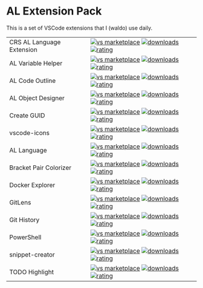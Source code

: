# AL Extension Pack
This is a set of VSCode extensions that I (waldo) use daily.

|              |         |
|--------------|---------|
| CRS AL Language Extension | [![vs marketplace](https://img.shields.io/vscode-marketplace/v/waldo.crs-al-language-extension.svg?label=vs%20marketplace)](https://marketplace.visualstudio.com/items?itemName=waldo.crs-al-language-extension) [![downloads](https://img.shields.io/vscode-marketplace/d/waldo.crs-al-language-extension.svg)](https://marketplace.visualstudio.com/items?itemName=waldo.crs-al-language-extension) [![rating](https://img.shields.io/vscode-marketplace/r/waldo.crs-al-language-extension.svg)](https://marketplace.visualstudio.com/items?itemName=waldo.crs-al-language-extension) |
| AL Variable Helper        | [![vs marketplace](https://img.shields.io/vscode-marketplace/v/rasmus.al-var-helper.svg?label=vs%20marketplace)](https://marketplace.visualstudio.com/items?itemName=rasmus.al-var-helper) [![downloads](https://img.shields.io/vscode-marketplace/d/rasmus.al-var-helper.svg)](https://marketplace.visualstudio.com/items?itemName=rasmus.al-var-helper) [![rating](https://img.shields.io/vscode-marketplace/r/rasmus.al-var-helper.svg)](https://marketplace.visualstudio.com/items?itemName=rasmus.al-var-helper) |
| AL Code Outline           | [![vs marketplace](https://img.shields.io/vscode-marketplace/v/andrzejzwierzchowski.al-code-outline.svg?label=vs%20marketplace)](https://marketplace.visualstudio.com/items?itemName=andrzejzwierzchowski.al-code-outline) [![downloads](https://img.shields.io/vscode-marketplace/d/andrzejzwierzchowski.al-code-outline.svg)](https://marketplace.visualstudio.com/items?itemName=andrzejzwierzchowski.al-code-outline) [![rating](https://img.shields.io/vscode-marketplace/r/andrzejzwierzchowski.al-code-outline.svg)](https://marketplace.visualstudio.com/items?itemName=andrzejzwierzchowski.al-code-outline) |
| AL Object Designer        | [![vs marketplace](https://img.shields.io/vscode-marketplace/v/martonsagi.al-object-designer.svg?label=vs%20marketplace)](https://marketplace.visualstudio.com/items?itemName=martonsagi.al-object-designer) [![downloads](https://img.shields.io/vscode-marketplace/d/martonsagi.al-object-designer.svg)](https://marketplace.visualstudio.com/items?itemName=martonsagi.al-object-designer) [![rating](https://img.shields.io/vscode-marketplace/r/martonsagi.al-object-designer.svg)](https://marketplace.visualstudio.com/items?itemName=martonsagi.al-object-designer) |
| Create GUID               | [![vs marketplace](https://img.shields.io/vscode-marketplace/v/nwallace.createguid.svg?label=vs%20marketplace)](https://marketplace.visualstudio.com/items?itemName=nwallace.createguid) [![downloads](https://img.shields.io/vscode-marketplace/d/nwallace.createguid.svg)](https://marketplace.visualstudio.com/items?itemName=nwallace.createguid) [![rating](https://img.shields.io/vscode-marketplace/r/nwallace.createguid.svg)](https://marketplace.visualstudio.com/items?itemName=nwallace.createguid) |
| vscode-icons              | [![vs marketplace](https://img.shields.io/vscode-marketplace/v/vscode-icons-team.vscode-icons.svg?label=vs%20marketplace)](https://marketplace.visualstudio.com/items?itemName=vscode-icons-team.vscode-icons) [![downloads](https://img.shields.io/vscode-marketplace/d/vscode-icons-team.vscode-icons.svg)](https://marketplace.visualstudio.com/items?itemName=vscode-icons-team.vscode-icons) [![rating](https://img.shields.io/vscode-marketplace/r/vscode-icons-team.vscode-icons.svg)](https://marketplace.visualstudio.com/items?itemName=vscode-icons-team.vscode-icons) |
| AL Language               | [![vs marketplace](https://img.shields.io/vscode-marketplace/v/ms-dynamics-smb.al.svg?label=vs%20marketplace)](https://marketplace.visualstudio.com/items?itemName=ms-dynamics-smb.al) [![downloads](https://img.shields.io/vscode-marketplace/d/ms-dynamics-smb.al.svg)](https://marketplace.visualstudio.com/items?itemName=ms-dynamics-smb.al) [![rating](https://img.shields.io/vscode-marketplace/r/ms-dynamics-smb.al.svg)](https://marketplace.visualstudio.com/items?itemName=ms-dynamics-smb.al) |
| Bracket Pair Colorizer    | [![vs marketplace](https://img.shields.io/vscode-marketplace/v/coenraads.bracket-pair-colorizer.svg?label=vs%20marketplace)](https://marketplace.visualstudio.com/items?itemName=coenraads.bracket-pair-colorizer) [![downloads](https://img.shields.io/vscode-marketplace/d/coenraads.bracket-pair-colorizer.svg)](https://marketplace.visualstudio.com/items?itemName=coenraads.bracket-pair-colorizer) [![rating](https://img.shields.io/vscode-marketplace/r/coenraads.bracket-pair-colorizer.svg)](https://marketplace.visualstudio.com/items?itemName=coenraads.bracket-pair-colorizer) |
| Docker Explorer           | [![vs marketplace](https://img.shields.io/vscode-marketplace/v/formulahendry.docker-explorer.svg?label=vs%20marketplace)](https://marketplace.visualstudio.com/items?itemName=formulahendry.docker-explorer) [![downloads](https://img.shields.io/vscode-marketplace/d/formulahendry.docker-explorer.svg)](https://marketplace.visualstudio.com/items?itemName=formulahendry.docker-explorer) [![rating](https://img.shields.io/vscode-marketplace/r/formulahendry.docker-explorer.svg)](https://marketplace.visualstudio.com/items?itemName=formulahendry.docker-explorer) |
| GitLens                   | [![vs marketplace](https://img.shields.io/vscode-marketplace/v/eamodio.gitlens.svg?label=vs%20marketplace)](https://marketplace.visualstudio.com/items?itemName=eamodio.gitlens) [![downloads](https://img.shields.io/vscode-marketplace/d/eamodio.gitlens.svg)](https://marketplace.visualstudio.com/items?itemName=eamodio.gitlens) [![rating](https://img.shields.io/vscode-marketplace/r/eamodio.gitlens.svg)](https://marketplace.visualstudio.com/items?itemName=eamodio.gitlens) |
| Git History               | [![vs marketplace](https://img.shields.io/vscode-marketplace/v/donjayamanne.githistory.svg?label=vs%20marketplace)](https://marketplace.visualstudio.com/items?itemName=donjayamanne.githistory) [![downloads](https://img.shields.io/vscode-marketplace/d/donjayamanne.githistory.svg)](https://marketplace.visualstudio.com/items?itemName=donjayamanne.githistory) [![rating](https://img.shields.io/vscode-marketplace/r/donjayamanne.githistory.svg)](https://marketplace.visualstudio.com/items?itemName=donjayamanne.githistory) |
| PowerShell                | [![vs marketplace](https://img.shields.io/vscode-marketplace/v/ms-vscode.powershell.svg?label=vs%20marketplace)](https://marketplace.visualstudio.com/items?itemName=ms-vscode.powershell) [![downloads](https://img.shields.io/vscode-marketplace/d/ms-vscode.powershell.svg)](https://marketplace.visualstudio.com/items?itemName=ms-vscode.powershell) [![rating](https://img.shields.io/vscode-marketplace/r/ms-vscode.powershell.svg)](https://marketplace.visualstudio.com/items?itemName=ms-vscode.powershell) |
| snippet-creator           | [![vs marketplace](https://img.shields.io/vscode-marketplace/v/nikitakunevich.snippet-creator.svg?label=vs%20marketplace)](https://marketplace.visualstudio.com/items?itemName=nikitakunevich.snippet-creator) [![downloads](https://img.shields.io/vscode-marketplace/d/nikitakunevich.snippet-creator.svg)](https://marketplace.visualstudio.com/items?itemName=nikitakunevich.snippet-creator) [![rating](https://img.shields.io/vscode-marketplace/r/nikitakunevich.snippet-creator.svg)](https://marketplace.visualstudio.com/items?itemName=nikitakunevich.snippet-creator) |
| TODO Highlight            | [![vs marketplace](https://img.shields.io/vscode-marketplace/v/wayou.vscode-todo-highlight.svg?label=vs%20marketplace)](https://marketplace.visualstudio.com/items?itemName=wayou.vscode-todo-highlight) [![downloads](https://img.shields.io/vscode-marketplace/d/wayou.vscode-todo-highlight.svg)](https://marketplace.visualstudio.com/items?itemName=wayou.vscode-todo-highlight) [![rating](https://img.shields.io/vscode-marketplace/r/wayou.vscode-todo-highlight.svg)](https://marketplace.visualstudio.com/items?itemName=wayou.vscode-todo-highlight) |


